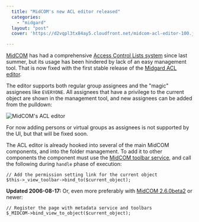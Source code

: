 ```yaml
---
  title: "MidCOM's new ACL editor released"
  categories: 
    - "midgard"
  layout: "post"
  cover: 'https://d2vqpl3tx84ay5.cloudfront.net/midcom-acl-editor-100.jpg'

---
```

[MidCOM][1] has had a comprehensive [Access Control Lists system][2] since last summer, but its usage has been hindered by lack of an easy management tool. That is now fixed with the first stable release of the [Midgard ACL editor][3].

The editor supports both regular group assignees and the "magic" assignees like `EVERYONE`. All assignees that have a privilege to the current object are shown in the management tool, and new assignees can be added from the pulldown:

![MidCOM's ACL editor](https://d2vqpl3tx84ay5.cloudfront.net/midcom-acl-editor-100.jpg)

For now adding persons or virtual groups as assignees is not supported by the UI, but that will be fixed soon.

The ACL editor is already hooked into several of the main MidCOM components, and into the folder management. To add it to other components the component must use the [MidCOM toolbar service][4], and call the following during `handle` phase of execution:

    // Add the permission setting link for the current object
    $this->_view_toolbar->bind_to($current_object);

__Updated 2006-08-17:__ Or, even more preferably with [MidCOM 2.6.0beta2][5] or newer:

    // Register the page with metadata service and toolbars
    $_MIDCOM->bind_view_to_object($current_object);

[1]: http://www.midgard-project.org/documentation/midcom/
[2]: http://www.nathan-syntronics.de/midgard/midcom/midcom-2_6/acl-tutorial.html
[3]: http://pear.midcom-project.org/index.php?package=midgard_admin_acl&release=1.0.0&downloads
[4]: http://www.midgard-project.org/documentation/midcom-services-toolbars/
[5]: http://freshmeat.net/projects/midcom/?branch_id=51947&release_id=234257
